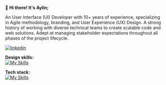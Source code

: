 👋 <strong>Hi there! It's Aylin;</strong>

An User Interface (UI) Developer with 10+ years of experience, specializing in Agile methodology, branding, and User Experience (UX) Design. A strong history of working with diverse technical teams to create scalable code and web solutions. Adept at managing stakeholder expectations throughout all phases of the project lifecycle.

<a href="https://www.linkedin.com/in/aylinulaba/" target="_blank">![linkedin](https://user-images.githubusercontent.com/81568176/220516359-d509f641-18dc-41d0-8a58-bb971d46c1f4.svg)
</a>

<strong>Design skills:</strong><br>
[![My Skills](https://skillicons.dev/icons?i=ai,ps,xd,figma,svg)](https://skillicons.dev)

<strong>Tech stack:</strong><br>
[![My Skills](https://skillicons.dev/icons?i=html,css,bootstrap,sass,tailwind,nodejs,react,nextjs,js,jquery,gatsby,firebase,powershell,git,github,docker,mysql,postgres,netlify,php,wordpress,vscode,visualstudio)](https://skillicons.dev)
